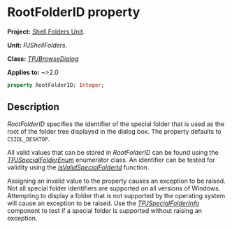 # RootFolderID property

**Project:** [Shell Folders Unit](../API.md).

**Unit:** _PJShellFolders_.

**Class:** _[TPJBrowseDialog](./TPJBrowseDialog.md)_

**Applies to:** ~>2.0

```pascal
property RootFolderID: Integer;
```

## Description

_RootFolderID_ specifies the identifier of the special folder that is used as the root of the folder tree displayed in the dialog box. The property defaults to `CSIDL_DESKTOP`.

All valid values that can be stored in _RootFolderID_ can be found using the _[TPJSpecialFolderEnum](./TPJSpecialFolderEnum.md)_ enumerator class. An identifier can be tested for validity using the _[IsValidSpecialFolderId](./Routines.md#isvalidspecialfolderid)_ function.

Assigning an invalid value to the property causes an exception to be raised. Not all special folder identifiers are supported on all versions of Windows. Attempting to display a folder that is not supported by the operating system will cause an exception to be raised. Use the _[TPJSpecialFolderInfo](./TPJSpecialFolderInfo.md)_ component to test if a special folder is supported without raising an exception.
